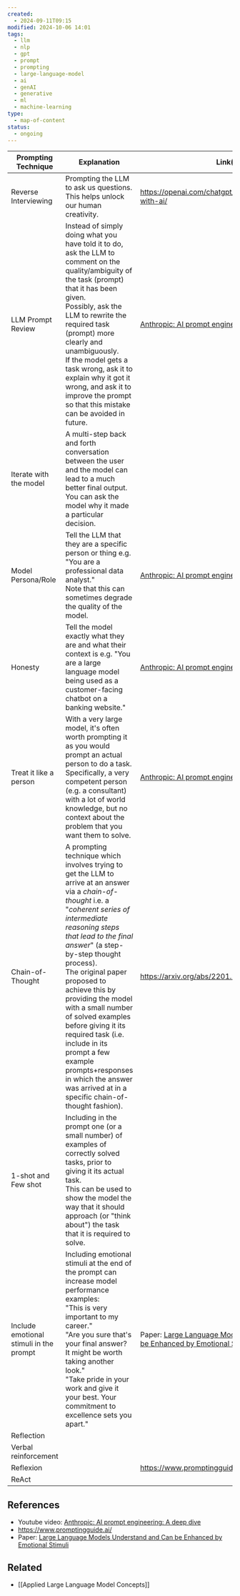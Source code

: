 ```yaml
---
created:
  - 2024-09-11T09:15
modified: 2024-10-06 14:01
tags:
  - llm
  - nlp
  - gpt
  - prompt
  - prompting
  - large-language-model
  - ai
  - genAI
  - generative
  - ml
  - machine-learning
type:
  - map-of-content
status:
  - ongoing
---
```


| Prompting Technique                     | Explanation                                                                                                                                                                                                                                                                                                                                                                                                                                                                                                                        | Link(s)                                                                                                              |
| --------------------------------------- | ---------------------------------------------------------------------------------------------------------------------------------------------------------------------------------------------------------------------------------------------------------------------------------------------------------------------------------------------------------------------------------------------------------------------------------------------------------------------------------------------------------------------------------- | -------------------------------------------------------------------------------------------------------------------- |
| Reverse Interviewing                    | Prompting the LLM to ask us questions. This helps unlock our human creativity.                                                                                                                                                                                                                                                                                                                                                                                                                                                     | https://openai.com/chatgpt/use-cases/writing-with-ai/                                                                |
| LLM Prompt Review                       | Instead of simply doing what you have told it to do, ask the LLM to comment on the quality/ambiguity of the task (prompt) that it has been given.<br>Possibly, ask the LLM to rewrite the required task (prompt) more clearly and unambiguously.<br>If the model gets a task wrong, ask it to explain why it got it wrong, and ask it to improve the prompt so that this mistake can be avoided in future.                                                                                                                         | [Anthropic: AI prompt engineering: A deep dive](https://www.youtube.com/watch?v=T9aRN5JkmL8)                         |
| Iterate with the model                  | A multi-step back and forth conversation between the user and the model can lead to a much better final output.<br>You can ask the model why it made a particular decision.                                                                                                                                                                                                                                                                                                                                                        |                                                                                                                      |
| Model Persona/Role                      | Tell the LLM that they are a specific person or thing e.g. "You are a professional data analyst."<br>Note that this can sometimes degrade the quality of the model.                                                                                                                                                                                                                                                                                                                                                                | [Anthropic: AI prompt engineering: A deep dive](https://www.youtube.com/watch?v=T9aRN5JkmL8)                         |
| Honesty                                 | Tell the model exactly what they are and what their context is e.g. "You are a large language model being used as a customer-facing chatbot on a banking website."                                                                                                                                                                                                                                                                                                                                                                 | [Anthropic: AI prompt engineering: A deep dive](https://www.youtube.com/watch?v=T9aRN5JkmL8)                         |
| Treat it like a person                  | With a very large model, it's often worth prompting it as you would prompt an actual person to do a task.<br>Specifically, a very competent person (e.g. a consultant) with a lot of world knowledge, but no context about the problem that you want them to solve.                                                                                                                                                                                                                                                                | [Anthropic: AI prompt engineering: A deep dive](https://www.youtube.com/watch?v=T9aRN5JkmL8)                         |
| Chain-of-Thought                        | A prompting technique which involves trying to get the LLM to arrive at an answer via a _chain-of-thought_ i.e. a "_coherent series of intermediate reasoning steps that lead to the final answer_" (a step-by-step thought process).<br>The original paper proposed to achieve this by providing the model with a small number of solved examples before giving it its required task (i.e. include in its prompt a few example prompts+responses in which the answer was arrived at in a specific chain-of-thought fashion). <br> | https://arxiv.org/abs/2201.11903<br>                                                                                 |
| 1-shot and Few shot                     | Including in the prompt one (or a small number) of examples of correctly solved tasks, prior to giving it its actual task.<br>This can be used to show the model the way that it should approach (or "think about") the task that it is required to solve.                                                                                                                                                                                                                                                                         |                                                                                                                      |
| Include emotional stimuli in the prompt | Including emotional stimuli at the end of the prompt can increase model performance<br>examples:<br>"This is very important to my career."<br>"Are you sure that's your final answer? It might be worth taking another look."<br>"Take pride in your work and give it your best. Your commitment to excellence sets you apart."                                                                                                                                                                                                    | Paper: [Large Language Models Understand and Can be Enhanced by Emotional Stimuli](https://arxiv.org/abs/2307.11760) |
| Reflection                              |                                                                                                                                                                                                                                                                                                                                                                                                                                                                                                                                    |                                                                                                                      |
| Verbal reinforcement                    |                                                                                                                                                                                                                                                                                                                                                                                                                                                                                                                                    |                                                                                                                      |
| Reflexion                               |                                                                                                                                                                                                                                                                                                                                                                                                                                                                                                                                    | https://www.promptingguide.ai/techniques/reflexion                                                                   |
| ReAct                                   |                                                                                                                                                                                                                                                                                                                                                                                                                                                                                                                                    |                                                                                                                      |
## References
* Youtube video: [Anthropic: AI prompt engineering: A deep dive](https://www.youtube.com/watch?v=T9aRN5JkmL8)
* https://www.promptingguide.ai/
* Paper: [Large Language Models Understand and Can be Enhanced by Emotional Stimuli](https://arxiv.org/abs/2307.11760)
## Related
* [[Applied Large Language Model Concepts]]